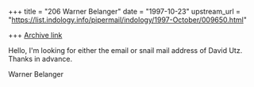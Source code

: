 +++
title = "206 Warner Belanger"
date = "1997-10-23"
upstream_url = "https://list.indology.info/pipermail/indology/1997-October/009650.html"

+++
[Archive link](https://list.indology.info/pipermail/indology/1997-October/009650.html)

Hello,
I'm looking for either the email or snail mail address of David Utz.
Thanks in advance.

Warner Belanger



